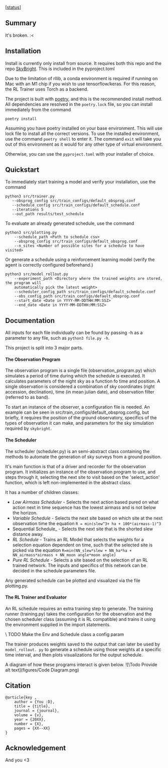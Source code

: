 
[[status](https://img.shields.io/badge/License-MIT-lightgrey)]

## Summary

It's broken. :<

## Installation 

Install is currently only install from source.
It requires both this repo and the repo [SkyBright](https://github.com/ehneilsen/skybright).
This is included in the pyproject.toml

Due to the limitation of rllib, a conda environment is required if running on Mac with an M1 chip if you wish to use tensorflow/keras.
For this reason, the RL Trainer uses Torch as a backend. 

The project is built with [poetry](https://python-poetry.org/), and this is the recommended install method.
All dependencies are resolved in the `poetry.lock` file, so you can install immediately from the command

`poetry install`

Assuming you have poetry installed on your base environment. 
This will use lock file to install all the correct versions. 
To use the installed environment, use the command `poetry shell` to enter it. 
The command `exit` will take you out of this environment as it would for any other type of virtual environment. 

Otherwise, you can use the `pyproject.toml` with your installer of choice. 


## Quickstart
To immediately start training a model and verify your installation, use the command 
```
python3 src/trainer.py 
   --obsprog_config src/train_configs/default_obsprog.conf
   --schedule_config src/train_configs/default_schedule.conf
   --iterations 5
   --out_path results/test_schedule
```

To evaluate an already generated schedule, use the command 
```
python3 src/plotting.py 
    --schedule_path <Path to schedule csv>
    --obsprog_config src/train_configs/default_obsprog.conf
    --n_sites <Number of possible sites for a schedule to have visited> 
```

Or generate a schedule using a reinforcement learning model (verify the agent is correctly 
configured beforehand.)
```
python3 src/model_rollout.py 
    --experiment_path <Directory where the trained weights are stored, the program will 
    automatically pick the latest weight>
    --scheduler_config_path src/train_configs/default_schedule.conf
    --obs_config_path src/train_configs/default_obsprog.conf
    --start_date <Date in YYYY-MM-DDTHH:MM:SSZ>
    --end_date <Date in YYYY-MM-DDTHH:MM:SSZ>
```

## Documentation 

All inputs for each file individually can be found by passing -h as a parameter to any file, 
such as `python3 file.py -h`.


This project is split into 3 major parts. 

#### The Observation Program

The observation program is a single file (observation_program.py) which simulates a period of 
time during which the schedule is executed. It calculates parameters of the night sky as a 
function fo time and position. A single observation is considered a combination of sky 
coordinates (right accession, declination), time (in mean julian date), and observation filter 
(referred to as band). 

To start an instance of the observer, a configuration file is needed. An example can be seen in 
src/train_configs/default_obsprog.config, but briefly, it requires the position of the ground 
observatory, specifics of the types of observation it can make, and parameters for the sky 
simulation required by `skybright`. 

#### The Scheduler 
                                                                                   
The scheduler (scheduler.py) is an semi-abstract class containing the methods to automate the 
generation of sky surveys from a ground position. 

It's main function is that of a driver and recorder for the observation program. It initializes 
an instance of the observation program to use, and steps through it, selecting the next site to 
visit based on the 'select_action' function, which is left non-implemented in the abstract class. 

It has a number of children classes: 
* _Low Airmass Scheduler_ - Selects the next action based pured on what action next in time 
  sequence has the lowest airmass and is not below the horizon. 
* _Variable Schedule_ - Selects the next site based on which site at the next observation time 
  the equation `R = min(slew^3+ ha + 100*(airmass-1)^3` 
* Sequential Schedule_ - Selects the next site that is the shorted slew distance away. 
* _RL Schedule_ - Trains an RL Model that selects the weights for a selection equation dependent 
  on time, such that the selected site is picked via the equation 
 `R=min(NN_slew*slew + NN_ha*ha + NN_airmass*airmass + NN_moon angle*moon angle)`
* _Pure RL Schedule_ - Selects a site based on the selection of an RL trained network. The inputs 
  and specifics of this network can be decided in the schedule parameters file. 

Any generated schedule can be plotted and visualized via the file plotting.py. 

#### The RL Trainer and Evaluator

An RL schedule requires an extra training step to generate. The training runner (training.py) 
takes the configuration for the observation and the chosen scheduler class (assuming it is RL 
compatible) and trains it using the environment supplied in the import statements. 

\\ TODO Make the Env and Schedule class a config param

The trainer produces weights saved to the output that can later be used by `model_rollout.
py` to generate a schedule using those weights at a specific time interval, and then plots 
visualizations for the output schedule. 


A diagram of how these programs interact is given below. 
![\\Todo Provide alt text](figures/Code Diagram.png)

## Citation

```
@article{key , 
    author = {You :D}, 
    title = {title}, 
    journal = {journal}, 
    volume = {v}, 
    year = {20XX}, 
    number = {X}, 
    pages = {XX--XX}
}

```

## Acknowledgement 
And you <3 
